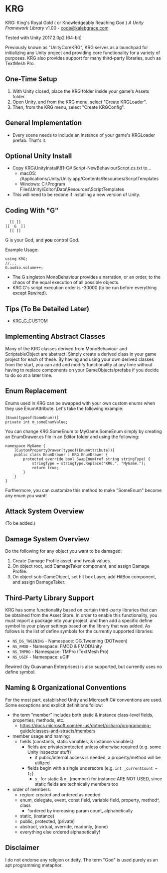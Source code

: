 # KRG #

KRG: King's Royal Gold
( or Knowledgeably Reaching God )
*A Unity Framework Library*
v1.00 - code@kalebgrace.com

Tested with Unity 2017.2.0p2 (64-bit)

Previously known as "UnityCoreKRG", KRG serves as a launchpad for initializing any Unity project and providing core functionality for a variety of purposes. KRG also provides support for many third-party libraries, such as TextMesh Pro.

## One-Time Setup ##

1. With Unity closed, place the KRG folder inside your game's Assets folder.
2. Open Unity, and from the KRG menu, select "Create KRGLoader".
3. Then, from the KRG menu, select "Create KRGConfig". 

## General Implementation ##

* Every scene needs to include an instance of your game's KRGLoader prefab. That's it.

## Optional Unity Install ##

* Copy KRG\UnityInstall\81-C# Script-NewBehaviourScript.cs.txt to...
  * macOS: /Applications/Unity/Unity.app/Contents/Resources/ScriptTemplates
  * Windows: C:\Program Files\Unity\Editor\Data\Resources\ScriptTemplates
* This will need to be redone if installing a new version of Unity.

## Coding With "G" ##

      [[ ]]
    [[  G  ]]
      [[ ]]

G is your God, and **you** control God.

Example Usage:

    using KRG;
    //...
    G.audio.volume++;

* The G singleton MonoBehaviour provides a narration, or an order, to the chaos of the equal execution of all possible objects.
* KRG.G's script execution order is -30000 (to be run before everything except Rewired).

## Tips (To Be Detailed Later) ##

* KRG_G_CUSTOM

## Implementing Abstract Classes ##

Many of the KRG classes derived from MonoBehaviour and ScriptableObject are abstract. Simply create a derived class in your game project for each of these. By having and using your own derived classes from the start, you can add and modify functionality at any time without having to replace components on your GameObjects/prefabs if you decide to do so at a later time.

## Enum Replacement ##

Enums used in KRG can be swapped with your own custom enums when they use EnumAttribute. Let's take the following example:

    [Enum(typeof(SomeEnum))]
    private int m_someEnumValue;

You can change KRG.SomeEnum to MyGame.SomeEnum simply by creating an EnumDrawer.cs file in an Editor folder and using the following:

    namespace MyGame {
        [CustomPropertyDrawer(typeof(EnumAttribute))]
        public class EnumDrawer : KRG.EnumDrawer {
            protected override bool SwapEnum(ref string stringType) {
                stringType = stringType.Replace("KRG.", "MyGame.");
                return true;
            }
        }
    }

Furthermore, you can customize this method to make "SomeEnum" become any enum you want!

## Attack System Overview ##

(To be added.)

## Damage System Overview ##

Do the following for any object you want to be damaged:

1. Create Damage Profile asset, and tweak values.
2. On object root, add DamageTaker component, and assign Damage Profile.
3. On object sub-GameObject, set hit box Layer, add HitBox component, and assign DamageTaker.

## Third-Party Library Support ##

KRG has some functionality based on certain third-party libraries that can be obtained from the Asset Store. In order to enable this functionality, you must import a package into your project, and then add a specific define symbol to your player settings based on the library that was added. As follows is the list of define symbols for the currently supported libraries:

* `NS_DG_TWEENING` - Namespace: DG.Tweening (DOTween)
* `NS_FMOD` - Namespace: FMOD & FMODUnity
* `NS_TMPRO` - Namespace: TMPro (TextMesh Pro)
* `NS_UGIF` - Namespace: uGIF

Rewired (by Guavaman Enterprises) is also supported, but currently uses no define symbol.

## Naming & Organizational Conventions ##

For the most part, established Unity and Microsoft C# conventions are used. Some exceptions and explicit definitions follow:

* the term "member" includes both static & instance class-level fields, properties, methods, etc.
  * https://docs.microsoft.com/en-us/dotnet/csharp/programming-guide/classes-and-structs/members
* member usage and naming:
  * fields (constants, static variables, & instance variables):
    * fields are private/protected unless otherwise required (e.g. some Unity inspector stuff)
      * if public/internal access is needed, a property/method will be utilized
    * fields begin with a single underscore (e.g. `int _currentCount = 1;`)
      * `s_` for static & `m_` (member) for instance ARE NOT USED, since static fields are technically members too
* order of members:
  * region: created and ordered as needed
  * enum, delegate, event, const field, variable field, property, method^, class
    * ^ordered by increasing param count, alphabetically
  * static, (instance)
  * public, protected, (private)
  * abstract, virtual, override, readonly, (none)
  * everything else ordered alphabetically!

## Disclaimer ##

I do not endorse any religion or deity. The term "God" is used purely as an apt programming metaphor.
